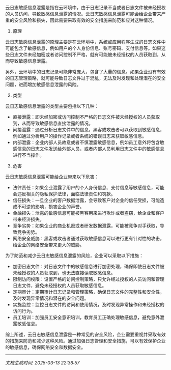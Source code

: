 云日志敏感信息泄露是指在云环境中，由于日志记录不当或者日志文件被未经授权的人员访问，导致敏感信息泄露的情况。云日志敏感信息泄露可能会给企业带来严重的安全风险和损失，因此需要采取有效的安全措施来防范和应对这种情况。

1. 原理

云日志敏感信息泄露的原理主要是在云环境中，系统或应用程序生成的日志文件中可能包含了敏感信息，例如用户的个人身份信息、账号密码、支付信息等。如果这些日志文件未经加密或者访问控制不严格，就有可能被未经授权的人员获取到，从而导致敏感信息泄露。

另外，云环境中的日志记录可能非常庞大，包含了大量的信息。如果企业没有有效的日志管理策略，就可能导致日志文件过于混乱，无法及时发现和处理潜在的安全问题，进而增加敏感信息泄露的风险。

2. 类型

云日志敏感信息泄露的类型主要包括以下几种：

- 直接泄露：即未经加密或访问控制不严格的日志文件被未经授权的人员获取到，从而导致敏感信息直接泄露的情况。
- 间接泄露：通过分析日志文件中的信息，黑客或攻击者可以获取到敏感信息，例如通过分析用户的操作记录或者系统的错误日志来获取敏感信息。
- 内部泄露：企业内部人员故意或者不慎泄露敏感信息，例如员工意外将包含敏感信息的日志文件发送给外部人员，或者内部人员利用日志文件中的敏感信息进行不当操作。

3. 危害

云日志敏感信息泄露可能给企业带来以下危害：

- 法律责任：如果企业泄露了用户的个人身份信息、支付信息等敏感信息，可能会违反相关的隐私保护法律，面临法律责任和罚款。
- 信任损失：一旦企业的客户数据泄露，会导致客户对企业的信任受损，可能造成不可逆的影响，损害企业的声誉。
- 金融损失：泄露的敏感信息可能被黑客用来进行欺诈或者盗窃，给企业和客户带来经济损失。
- 竞争劣势：如果企业的商业机密或者研发数据泄露，可能被竞争对手获取，导致竞争劣势。
- 网络安全威胁：黑客或攻击者通过获取敏感信息可以进行更有针对性的攻击，给企业的网络安全带来更大的威胁。

为了防范和减少云日志敏感信息泄露的风险，企业可以采取以下措施：

- 加密日志文件：对日志文件中的敏感信息进行加密处理，确保即使日志文件被未经授权的人员获取到，也无法直接读取敏感信息。
- 限制访问权限：设置严格的访问控制策略，只允许经过授权的人员访问和管理日志文件，避免未经授权的人员获取敏感信息。
- 定期审计：定期审计日志记录和管理策略，确保日志文件的完整性和安全性，及时发现异常情况和潜在的安全问题。
- 实施监控：监控日志文件的访问和使用情况，及时发现异常操作和未经授权的访问行为。
- 员工培训：加强员工安全意识培训，教育员工正确处理敏感信息，避免意外泄露敏感信息。

综上所述，云日志敏感信息泄露是一种常见的安全风险，企业需要重视并采取有效的措施来防范和减少这种风险。通过加强日志管理和安全措施，可以有效保护企业的敏感信息，确保网络安全和数据安全。

---

*文档生成时间: 2025-03-13 22:36:57*
